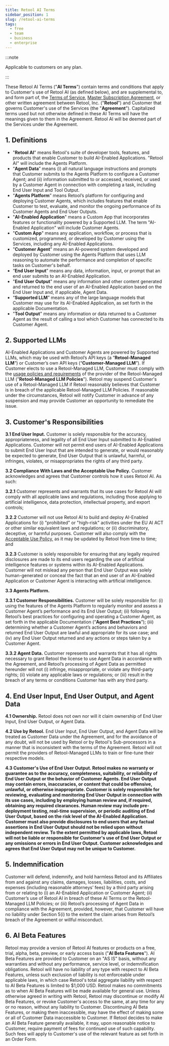 ```yaml
---
title: Retool AI Terms
sidebar_position: 1
slug: /retool-ai-terms
tags:
  - free
  - team
  - business
  - enterprise
---
```


:::note

Applicable to customers on any plan.

:::

These Retool AI Terms ("**AI Terms**") contain terms and conditions that apply to Customer's use of Retool AI (as defined below), and are supplemental to, and form part of, the [Terms of Service](https://docs.retool.com/legal/customer-terms-of-service), [Master Subscription Agreement](https://docs.retool.com/legal/master-subscription-agreement), or other written agreement between Retool, Inc. ("**Retool**") and Customer that governs Customer's use of the Services (the "**Agreement**"). Capitalized terms used but not otherwise defined in these AI Terms will have the meanings given to them in the Agreement. Retool AI will be deemed part of the Services under the Agreement.

## 1. Definitions

- "**Retool AI**" means Retool's suite of developer tools, features, and products that enable Customer to build AI-Enabled Applications. "Retool AI" will include the Agents Platform.
- “**Agent Data**” means (i) all natural language instructions and prompts that Customer submits to the Agents Platform to configure a Customer Agent; and (ii) information submitted to or accessed, received, or used by a Customer Agent in connection with completing a task, including End User Input and Tool Output.
- “**Agents Platform**” means Retool’s platform for configuring and deploying Customer Agents, which includes features that enable Customer to test, evaluate, and monitor the ongoing performance of its Customer Agents and End User Outputs.
- "**AI-Enabled Application**" means a Custom App that incorporates  features or functionality powered by a Supported LLM. The term "AI-Enabled Application" will include Customer Agents.
- "**Custom App**" means any application, workflow, or process that is customized, programmed, or developed by Customer using the Services, including any AI-Enabled Applications.
- "**Customer Agent**" means an AI-powered system developed and deployed by Customer using the Agents Platform that uses LLM reasoning to automate the performance and completion of specific tasks on Customer's behalf.
- “**End User Input**” means any data, information, input, or prompt that an end user submits to an AI-Enabled Application.
- "**End User Output**" means any information and other content generated and returned to the end user of an AI-Enabled Application based on the End User Input and, if applicable, Agent Data. 
- “**Supported LLM**” means any of the large language models that Customer may use for its AI-Enabled Application, as set forth in the applicable Documentation.
- "**Tool Output**" means any information or data returned to a Customer Agent as the result of calling a tool which Customer has connected to its Customer Agent. 

## 2. Supported LLMs

AI-Enabled Applications and Customer Agents are powered by Supported LLMs, which may be used with Retool’s API keys (a “**Retool-Managed LLM**”) or Customer’s own API keys (“**Customer-Managed LLM**”).
If Customer elects to use a Retool-Managed LLM, Customer must comply with the [usage policies and requirements](https://docs.retool.com/legal/retool-managed-LLM-policies) of the provider of the Retool-Managed LLM ("**Retool-Managed LLM Policies**"). Retool may suspend Customer's use of a Retool-Managed LLM if Retool reasonably believes that Customer is in breach of the applicable Retool-Managed LLM Policies. If reasonable under the circumstances, Retool will notify Customer in advance of any suspension and may provide Customer an opportunity to remediate the issue.

## 3. Customer's Responsibilities

**3.1 End User Input.** Customer is solely responsible for the accuracy, appropriateness, and legality of all End User Input submitted to AI-Enabled Applications. Customer will not permit end users of AI-Enabled Applications to submit End User Input that are intended to generate, or would reasonably be expected to generate, End User Output that is unlawful, harmful, or infringes, violates, or misappropriates the rights of any third party.

**3.2 Compliance With Laws and the Acceptable Use Policy.** Customer acknowledges and agrees that Customer controls how it uses Retool AI. As such: 

**3.2.1** Customer represents and warrants that its use cases for Retool AI will comply with all applicable laws and regulations, including those applying to artificial intelligence, data protection, intellectual property, and export controls; 

**3.2.2** Customer will not use Retool AI to build and deploy AI-Enabled Applications for (i) "prohibited" or "high-risk" activities under the EU AI ACT or other similar equivalent laws and regulations; or (ii) discriminatory, deceptive, or harmful purposes. Customer will also comply with the [Acceptable Use Policy](https://docs.retool.com/legal/acceptable-use-policy), as it may be updated by Retool from time to time; and

**3.2.3** Customer is solely responsible for ensuring that any legally required disclosures are made to its end users regarding the use of artificial intelligence features or systems within its AI-Enabled Applications. Customer will not mislead any person that End User Output was solely human-generated or conceal the fact that an end user of an AI-Enabled Application or Customer Agent is interacting with artificial intelligence.

**3.3 Agents Platform.** 

**3.3.1 Customer Responsibilities.** Customer will be solely responsible for: (i) using the features of the Agents Platform to regularly monitor and assess a Customer Agent’s performance and its End User Output; (ii)  following Retool’s best practices for configuring and operating a Customer Agent, as set forth in the applicable Documentation (“**Agent Best Practices**”); (iii) determining whether a Customer Agent’s actions and behaviors and returned End User Output are lawful and appropriate for its use case; and (iv) any End User Output returned and any actions or steps taken by a Customer Agent.

**3.3.2 Agent Data.** Customer represents and warrants that it has all rights necessary to grant Retool the license to use Agent Data in accordance with the Agreement, and Retool’s processing of Agent Data as permitted hereunder will not (i) infringe, misappropriate, or violate any third-party rights; (ii) violate any applicable laws or regulations; or (iii) result in the breach of any terms or conditions Customer has with any third party.

## 4. End User Input, End User Output, and Agent Data

**4.1 Ownership.** Retool does not own nor will it claim ownership of End User Input, End User Output, or Agent Data.

**4.2 Use by Retool.** End User Input, End User Output, and Agent Data will be treated as Customer Data under the Agreement, and for the avoidance of any doubt, will not be used by Retool or by Retool's Sub-processors in a manner that is inconsistent with the terms of the Agreement. Retool will not permit the providers of Retool-Managed LLMs to train or fine-tune their respective models.

**4.3 Customer's Use of End User Output. Retool makes no warranty or guarantee as to the accuracy, completeness, suitability, or reliability of End User Output or the behavior of Customer Agents. End User Output may contain errors, inaccuracies, or content that could be offensive, unlawful, or otherwise inappropriate. Customer is solely responsible for reviewing,  evaluating and monitoring End User Output in connection with its use cases, including by employing human review and, if required, obtaining any required clearances. Human review may include pre-deployment testing, real-time supervision, or periodic auditing of End User Output, based on the risk level of the AI-Enabled Application. Customer must also provide disclosures to end users that any factual assertions in End User Output should not be relied upon without independent review. To the extent permitted by applicable laws, Retool will not be liable or responsible for Customer's use of End User Output or any omissions or errors in End User Output. Customer acknowledges and agrees that End User Output may not be unique to Customer.**

## 5. Indemnification

Customer will defend, indemnify, and hold harmless Retool and its Affiliates from and against any claims, damages, losses, liabilities, costs, and expenses (including reasonable attorneys’ fees) by a third party arising from or relating to (i) an AI-Enabled Application or Customer Agent; (ii) Customer’s use of Retool AI in breach of these AI Terms or the Retool-Managed LLM Policies; or (iii) Retool’s processing of Agent Data in compliance with the Agreement, provided, however, that Customer will have no liability under Section 5(i) to the extent the claim arises from Retool’s breach of the Agreement or willful misconduct.

## 6. AI Beta Features

Retool may provide a version of Retool AI features or products on a free, trial, alpha, beta, preview, or early access basis ("**AI Beta Features**"). AI Beta Features are provided to Customer on an "AS IS" basis, without any warranties and without any performance, service level, or indemnification obligations. Retool will have no liability of any type with respect to AI Beta Features, unless such exclusion of liability is not enforceable under applicable laws, in which case Retool's total aggregate liability with respect to AI Beta Features is limited to $1,000 USD. Retool makes no commitments as to when AI Beta Features will be made available for general use. Unless otherwise agreed in writing with Retool, Retool may discontinue or modify AI Beta Features, or revoke Customer's access to the same, at any time for any or no reason, without any liability to Customer. Discontinuing AI Beta Features, or making them inaccessible, may have the effect of making some or all of Customer Data inaccessible to Customer. If Retool decides to make an AI Beta Feature generally available, it may, upon reasonable notice to Customer, require payment of fees for continued use of such capability. Such fees will apply to Customer's use of the relevant feature as set forth in an Order Form.
